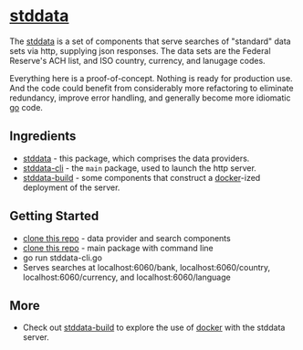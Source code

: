 # [stddata](https://github.com/musicbeat/stddata)

The [stddata](https://github.com/musicbeat/stddata) is a set of components that serve searches of "standard" data sets via http, supplying json responses. The data sets are the Federal Reserve's ACH list, and ISO country, currency, and lanugage codes.

Everything here is a proof-of-concept. Nothing is ready for production use. And the code could benefit from considerably more refactoring to eliminate redundancy, improve error handling, and generally become more idiomatic [go](https://golang.org) code.

## Ingredients
 * [stddata](https://github.com/musicbeat/stddata) - this package, which comprises the data providers.
 * [stddata-cli](https://github.com/musicbeat/stddata-cli) - the ```main``` package, used to launch the http server.
 * [stddata-build](https://github.com/musicbeat/stddata-build) - some components that construct a [docker](https://docker.com)-ized deployment of the server.

## Getting Started
 * [clone this repo](https://github.com/musicbeat/stddata) - data provider and search components
 * [clone this repo](https://github.com/musicbeat/stddata-cli) - main package with command line
 * go run stddata-cli.go
 * Serves searches at localhost:6060/bank, localhost:6060/country, localhost:6060/currency, and localhost:6060/language

## More
 * Check out [stddata-build](https://github.com/musicbeat/stddata-build) to explore the use of [docker](https://docker.com) with the stddata server.
